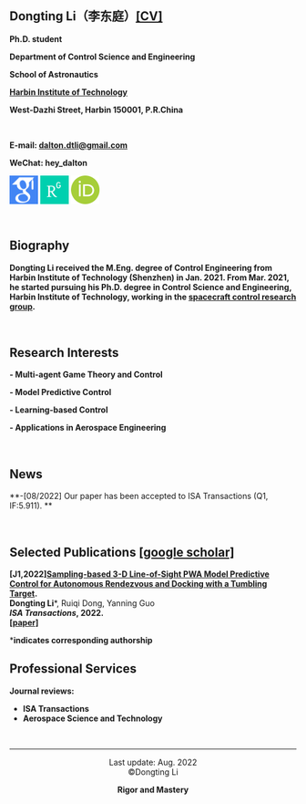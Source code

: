 ## Dongting Li（李东庭）[[CV]](/CV-dongtingli.pdf)  

**Ph.D. student**

**Department of Control Science and Engineering**

**School of Astronautics**

**[Harbin Institute of Technology](http://en.hit.edu.cn/)**

**West-Dazhi Street, Harbin 150001, P.R.China**

<br>

**E-mail: dalton.dtli@gmail.com**

**WeChat: hey_dalton**

[<img src="/google_scholar.png" width = "50" height = "50" alt="Google Scholar" 
align=center>](https://scholar.google.com/citations?user=dm9TgGcAAAAJ&hl=zh-CN&authuser=1)
[<img src="/rg.png" width = "50" height = "50" alt="Researchgate" 
align=center>](https://www.researchgate.net/profile/Li-Dongting)
[<img src="/orcid.jpeg" width = "50" height = "50" alt="Orcid" 
align=center>](https://orcid.org/my-orcid?orcid=0000-0002-8942-7400)

<br>

## Biography
**Dongting Li received the M.Eng. degree of Control Engineering from Harbin Institute of Technology (Shenzhen) in Jan. 2021. From Mar. 2021, he started pursuing his Ph.D. degree in Control Science and Engineering, Harbin Institute of Technology, working in the [spacecraft control research group](http://homepage.hit.edu.cn/maguangfu).**

<br>

## Research Interests
**- Multi-agent Game Theory and Control**

**- Model Predictive Control**

**- Learning-based Control**

**- Applications in Aerospace Engineering**

<br>

## News
**-[08/2022] Our paper has been accepted to ISA Transactions (Q1, IF:5.911). **

<br>



## Selected Publications [[google scholar]](https://scholar.google.com/citations?user=dm9TgGcAAAAJ&hl=zh-CN&authuser=1)
**[J1,2022][Sampling-based 3-D Line-of-Sight PWA Model Predictive Control for Autonomous Rendezvous and Docking with a Tumbling Target](https://github.com/dongtingli-hit/dongtingli-hit.github.io/settings/pages).**\
**Dongting Li***, Ruiqi Dong, Yanning Guo\
***ISA Transactions*, 2022.**\
**[[paper]](https://github.com/dongtingli-hit/dongtingli-hit.github.io/settings/pages)**

***indicates corresponding authorship**
<br>


## Professional Services
**Journal reviews:**
- **ISA Transactions**
- **Aerospace Science and Technology**
<br>

---
 
<center>Last update: Aug. 2022</center>

<center>©️Dongting Li</center>

**<center>Rigor and Mastery</center>**
